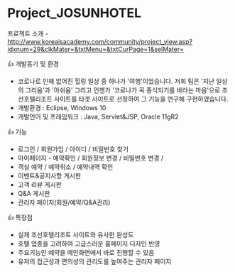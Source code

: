 # Project_JOSUNHOTEL

프로젝트 소개 - http://www.koreaisacademy.com/community/project_view.asp?idxnum=29&clkMater=&txtMenu=&txtCurPage=1&selMater=

👍 개발동기 및 환경
- 코로나로 인해 없어진 힐링 일상 중 하나가 '여행'이었습니다. 
  저희 팀은 '지난 일상의 그리움'과 '아쉬움' 그리고 언젠가 '코로나가 꼭 종식되기를 바라는 마음'으로 
  조선호텔리조트 사이트를 타겟 사이트로 선정하여 그 기능을 연구해 구현하였습니다.
- 개발환경 : Eclipse, Windows 10
- 개발언어 및 프레임워크 : Java, Servlet&JSP, Oracle 11gR2

👍 기능
- 로그인 / 회원가입 / 아이디 / 비밀번호 찾기
- 마이페이지 - 예약확인 / 회원정보 변경 / 비밀번호 변경 / 
- 객실 예약 / 예약취소 / 예약내역 확인
- 이벤트&공지사항 게시판
- 고객 리뷰 게시판
- Q&A 게시판
- 관리자 페이지(회원/예약/Q&A관리)


👍 특장점
- 실제 조선호텔리조트 사이트와 유사한 완성도
- 호텔 업종을 고려하여 고급스러운 홈페이지 디자인 반영
- 주요기능인 예약을 메인화면에서 바로 진행할 수 있음
- 유저의 접근성과 편의성의 관리도를 높여주는 관리자 페이지
